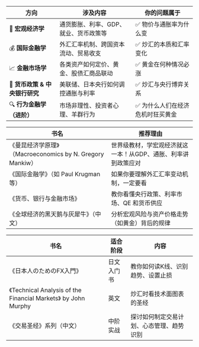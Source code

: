 | 方向                   | 涉及内容                 | 你的问题属于            |
| -------------------- | -------------------- | ----------------- |
| 🧠 **宏观经济学**         | 通货膨胀、利率、GDP、就业、货币政策等 | ✅ 物价与通胀率为什么变      |
| 💰 **国际金融学**         | 外汇汇率机制、跨国资本流动、贸易收支   | ✅ 炒汇的本质和汇率变化      |
| 📈 **金融市场学**         | 各类资产如何定价、黄金、股债汇商品联动  | ✅ 黄金在何种情况必涨       |
| 🏦 **货币政策 & 中央银行研究** | 美联储、日本央行如何调控通胀与利率    | ✅ 炒汇与央行博弈关系       |
| 🔍 **行为金融学（进阶）**     | 市场非理性、投资者心理、羊群行为     | ✅ 为什么人们在经济危机时狂买黄金 |


| 书名                                             | 推荐理由                             |
| ---------------------------------------------- | -------------------------------- |
| 《曼昆经济学原理》（Macroeconomics by N. Gregory Mankiw） | 世界级教材，学宏观经济就这一本！从GDP、通胀、利率讲到政策应对 |
| 《国际金融学》（如 Paul Krugman 等）                      | 如果你要理解外汇汇率变动机制，一定要看              |
| 《货币、银行与金融市场》                                   | 教你看懂央行政策、利率市场、QE 和货币供应           |
| 《全球经济的黑天鹅与灰犀牛》（中文）                             | 分析宏观风险与资产价格走势（如黄金）背后的规律          |


| 书名                                                           | 适合阶段  | 内容                   |
| ------------------------------------------------------------ | ----- | -------------------- |
| 《日本人のためのFX入門》                                                | 日文入门书 | 教你如何读K线、识别趋势、设置止损    |
| 《Technical Analysis of the Financial Markets》 by John Murphy | 英文    | 炒汇时看技术面图表的圣经         |
| 《交易圣经》系列（中文）                                                 | 中阶实战  | 探讨如何制定交易计划、心态管理、趋势识别 |